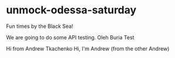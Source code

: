 # unmock-odessa-saturday
Fun times by the Black Sea!

We are going to do some API testing.
Oleh Buria Test

Hi from Andrew Tkachenko
Hi, I'm Andrew (from the other Andrew)
